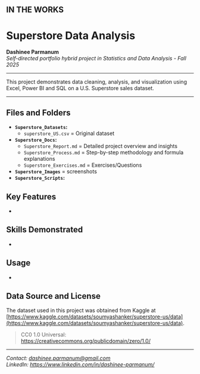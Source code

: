 ## IN THE WORKS

# Superstore Data Analysis

**Dashinee Parmanum**  
*Self-directed portfolio hybrid project in Statistics and Data Analysis - Fall 2025*

---

This project demonstrates data cleaning, analysis, and visualization using Excel, Power BI and SQL on a U.S. Superstore sales dataset.

---

## Files and Folders
- **`Superstore_Datasets`:**
  - `superstore_US.csv` = Original dataset
- **`Superstore_Docs`:**
  - `Superstore_Report.md` = Detailed project overview and insights
  - `Superstore_Process.md` = Step-by-step methodology and formula explanations
  - `Superstore_Exercises.md` = Exercises/Questions
- **`Superstore_Images`** = screenshots
- **`Superstore_Scripts`:**

## Key Features
- 

## Skills Demonstrated
-

## Usage
- 

## Data Source and License
The dataset used in this project was obtained from Kaggle at [https://www.kaggle.com/datasets/soumyashanker/superstore-us/data](https://www.kaggle.com/datasets/soumyashanker/superstore-us/data).
> CC0 1.0 Universal: https://creativecommons.org/publicdomain/zero/1.0/

---
*Contact: dashinee.parmanum@gmail.com*  
*LinkedIn: https://www.linkedin.com/in/dashinee-parmanum/*
